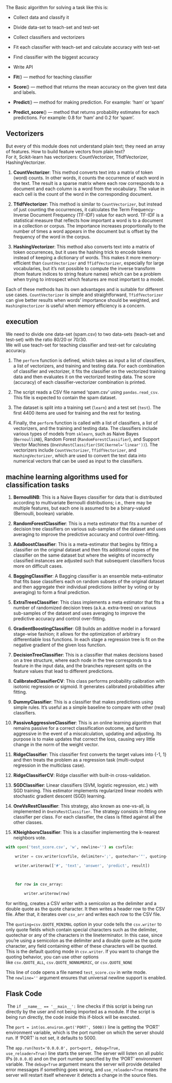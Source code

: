 The Basic algorithm for solving a task like this is:

- Collect data and classify it
- Divide data-set to teach-set and test-set
- Collect classifiers and vectorizers
- Fit each classifier with teach-set and calculate accuracy with test-set
- Find classifier with the biggest accuracy
- Write API

- **Fit**() — method for teaching classifier
- **Score**() — method that returns the mean accuracy on the given test data and labels.
- **Predict**() — method for making prediction. For example: ‘ham’ or ‘spam’
- **Predict_score**() — method that returns probability estimates for each predictions. For example: 0.8 for ‘ham’ and 0.2 for ‘spam’.

## Vectorizers

But every of this module does not understand plain text; they need an array of features. How to build feature vectors from plain text?  
For it, Scikit-learn has vectorizers: CountVectorizer, TfidfVectorizer, HashingVectorizer.

1. **CountVectorizer**: This method converts text into a matrix of token (word) counts. In other words, it counts the occurrence of each word in the text. The result is a sparse matrix where each row corresponds to a document and each column is a word from the vocabulary. The value in each cell is the count of the word in the corresponding document.
    
2. **TfidfVectorizer**: This method is similar to `CountVectorizer`, but instead of just counting the occurrences, it calculates the Term Frequency-Inverse Document Frequency (TF-IDF) value for each word. TF-IDF is a statistical measure that reflects how important a word is to a document in a collection or corpus. The importance increases proportionally to the number of times a word appears in the document but is offset by the frequency of the word in the corpus.
    
3. **HashingVectorizer**: This method also converts text into a matrix of token occurrences, but it uses the hashing trick to encode tokens instead of keeping a dictionary of words. This makes it more memory-efficient than `CountVectorizer` and `TfidfVectorizer`, especially for large vocabularies, but it’s not possible to compute the inverse transform (from feature indices to string feature names) which can be a problem when trying to introspect which features are most important to a model.
    

Each of these methods has its own advantages and is suitable for different use cases. `CountVectorizer` is simple and straightforward, `TfidfVectorizer` can give better results when words’ importance should be weighted, and `HashingVectorizer` is useful when memory efficiency is a concern.

## execution

We need to divide one data-set (spam.csv) to two data-sets (teach-set and test-set) with the ratio 80/20 or 70/30.  
We will use teach-set for teaching classifier and test-set for calculating accuracy.

 
1. The `perform` function is defined, which takes as input a list of classifiers, a list of vectorizers, and training and testing data. For each combination of classifier and vectorizer, it fits the classifier on the vectorized training data and then evaluates it on the vectorized testing data. The score (accuracy) of each classifier-vectorizer combination is printed.
    
2. The script reads a CSV file named ‘spam.csv’ using `pandas.read_csv`. This file is expected to contain the spam dataset.
    
3. The dataset is split into a training set (`learn`) and a test set (`test`). The first 4400 items are used for training and the rest for testing.
    
4. Finally, the `perform` function is called with a list of classifiers, a list of vectorizers, and the training and testing data. The classifiers include various types of models from `sklearn`, such as Naive Bayes (`BernoulliNB`), Random Forest (`RandomForestClassifier`), and Support Vector Machines (`OneVsRestClassifier(SVC(kernel='linear'))`). The vectorizers include `CountVectorizer`, `TfidfVectorizer`, and `HashingVectorizer`, which are used to convert the text data into numerical vectors that can be used as input to the classifiers.
    


##  machine learning algorithms used for classification tasks

1. **BernoulliNB**: This is a Naive Bayes classifier for data that is distributed according to multivariate Bernoulli distributions; i.e., there may be multiple features, but each one is assumed to be a binary-valued (Bernoulli, boolean) variable.
    
2. **RandomForestClassifier**: This is a meta estimator that fits a number of decision tree classifiers on various sub-samples of the dataset and uses averaging to improve the predictive accuracy and control over-fitting.
    
3. **AdaBoostClassifier**: This is a meta-estimator that begins by fitting a classifier on the original dataset and then fits additional copies of the classifier on the same dataset but where the weights of incorrectly classified instances are adjusted such that subsequent classifiers focus more on difficult cases.
    
4. **BaggingClassifier**: A Bagging classifier is an ensemble meta-estimator that fits base classifiers each on random subsets of the original dataset and then aggregate their individual predictions (either by voting or by averaging) to form a final prediction.
    
5. **ExtraTreesClassifier**: This class implements a meta estimator that fits a number of randomized decision trees (a.k.a. extra-trees) on various sub-samples of the dataset and uses averaging to improve the predictive accuracy and control over-fitting.
    
6. **GradientBoostingClassifier**: GB builds an additive model in a forward stage-wise fashion; it allows for the optimization of arbitrary differentiable loss functions. In each stage a regression tree is fit on the negative gradient of the given loss function.
    
7. **DecisionTreeClassifier**: This is a classifier that makes decisions based on a tree structure, where each node in the tree corresponds to a feature in the input data, and the branches represent splits on the feature values that lead to different predictions.
    
8. **CalibratedClassifierCV**: This class performs probability calibration with isotonic regression or sigmoid. It generates calibrated probabilities after fitting.
    
9. **DummyClassifier**: This is a classifier that makes predictions using simple rules. It’s useful as a simple baseline to compare with other (real) classifiers.
    
10. **PassiveAggressiveClassifier**: This is an online learning algorithm that remains passive for a correct classification outcome, and turns aggressive in the event of a miscalculation, updating and adjusting. Its purpose is to make updates that correct the loss, causing very little change in the norm of the weight vector.
    
11. **RidgeClassifier**: This classifier first converts the target values into {-1, 1} and then treats the problem as a regression task (multi-output regression in the multiclass case).
    
12. **RidgeClassifierCV**: Ridge classifier with built-in cross-validation.
    
13. **SGDClassifier**: Linear classifiers (SVM, logistic regression, etc.) with SGD training. This estimator implements regularized linear models with stochastic gradient descent (SGD) learning.
    
14. **OneVsRestClassifier**: This strategy, also known as one-vs-all, is implemented in `OneVsRestClassifier`. The strategy consists in fitting one classifier per class. For each classifier, the class is fitted against all the other classes.
    
15. **KNeighborsClassifier**: This is a classifier implementing the k-nearest neighbors vote.
    
```python 
with open('test_score.csv', 'w', newline='') as csvfile:

    writer = csv.writer(csvfile, delimiter=';', quotechar='"', quoting=csv.QUOTE_MINIMAL)

    writer.writerow(['#', 'text', 'answer', 'predict', result])

  

    for row in csv_array:

        writer.writerow(row)
```


for writing, creates a CSV writer with a semicolon as the delimiter and a double quote as the quote character. It then writes a header row to the CSV file. After that, it iterates over `csv_arr` and writes each row to the CSV file.

The `quoting=csv.QUOTE_MINIMAL` option in your code tells the `csv.writer` to only quote fields which contain special characters such as the delimiter, quotechar or any of the characters in the lineterminator. In this case, since you’re using a semicolon as the delimiter and a double quote as the quote character, any field containing either of these characters will be quoted. This is the default quoting mode in `csv.writer`. If you want to change the quoting behavior, you can use other options like `csv.QUOTE_ALL`, `csv.QUOTE_NONNUMERIC`, or `csv.QUOTE_NONE`

This line of code opens a file named `test_score.csv` in write mode. The `newline=''` argument ensures that universal newline support is enabled.

## Flask Code
 The `if __name__ == '__main__':` line checks if this script is being run directly by the user and not being imported as a module. If the script is being run directly, the code inside this if-block will be executed.

The `port = int(os.environ.get('PORT', 5000))` line is getting the ‘PORT’ environment variable, which is the port number on which the server should run. If ‘PORT’ is not set, it defaults to 5000.

The `app.run(host='0.0.0.0', port=port, debug=True, use_reloader=True)` line starts the server. The server will listen on all public IPs (`0.0.0.0`) and on the port number specified by the ‘PORT’ environment variable. The `debug=True` argument means the server will provide detailed error messages if something goes wrong, and `use_reloader=True` means the server will restart itself whenever it detects a change in the source files.
